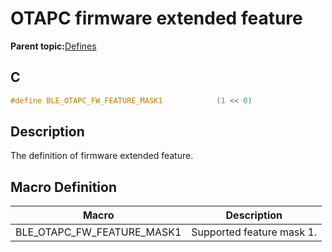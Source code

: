 # OTAPC firmware extended feature

**Parent topic:**[Defines](GUID-AC29BD98-F1E5-48A5-8987-1F9FD4ED344C.md)

## C

```c
#define BLE_OTAPC_FW_FEATURE_MASK1            (1 << 0)
```

## Description

The definition of firmware extended feature.

## Macro Definition

|Macro|Description|
|-----|-----------|
|BLE\_OTAPC\_FW\_FEATURE\_MASK1|Supported feature mask 1.|

